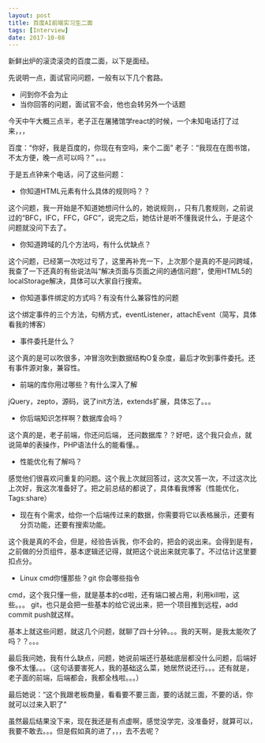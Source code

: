 ```yaml
---
layout: post
title: 百度AI前端实习生二面
tags: [Interview]
date: 2017-10-08
---
```


新鲜出炉的滚烫滚烫的百度二面，以下是面经。

先说明一点，面试官问问题，一般有以下几个套路。

- 问到你不会为止
- 当你回答的问题，面试官不会，他也会转另外一个话题

今天中午大概三点半，老子正在屠猪馆学react的时候，一个未知电话打了过来，，，

百度：“你好，我是百度的，你现在有空吗，来个二面”
老子：“我现在在图书馆，不太方便，晚一点可以吗？”
。。。

于是五点钟来个电话，问了这些问题：   

- 你知道HTML元素有什么具体的规则吗？？

这个问题，我一开始是不知道她想问什么的，她说规则，，只有几套规则，之前说过的“BFC，IFC，FFC，GFC”，说完之后，她估计是听不懂我说什么，于是这个问题就没问下去了。

- 你知道跨域的几个方法吗，有什么优缺点？

这个问题，已经第一次吃过亏了，这里再补充一下，上次那个是真的不是问跨域，我查了一下还真的有些说法叫“解决页面与页面之间的通信问题”，使用HTML5的localStorage解决，具体可以大家自行搜索。

- 你知道事件绑定的方式吗？有没有什么兼容性的问题

这个绑定事件的三个方法，句柄方式，eventListener，attachEvent（简写，具体看我的博客）

- 事件委托是什么？

这个真的是可以吹很多，冲冒泡吹到数据结构O复杂度，最后才吹到事件委托。还有事件源对象，兼容性。

- 前端的库你用过哪些？有什么深入了解

jQuery，zepto，源码，说了init方法，extends扩展，具体忘了。。。

- 你后端知识怎样啊？数据库会吗？

这个真的是，老子前端，你还问后端， 还问数据库？？好吧，这个我只会点，就说简单的表操作，PHP语法什么的能看懂。。

- 性能优化有了解吗？

感觉他们很喜欢问重复的问题。这个我上次就回答过，这次又答一次，不过这次比上次好，我这次准备好了。把之前总结的都说了，具体看我博客（性能优化，Tags:share）

- 现在有个需求，给你一个后端传过来的数据，你需要将它以表格展示，还要有分页功能，还要有搜索功能。

这个我是真的不会，但是，经验告诉我，你不会的，把会的说出来。会得到是有，之前做的分页组件，基本逻辑还记得，就把这个说出来就完事了。不过估计这里要扣点分。

- Linux cmd你懂那些？git 你会哪些指令

cmd，这个我只懂一些，就是基本的cd啦，还有端口被占用，利用kill啦，这些。。。
git，也只是会把一些基本的给它说出来，把一个项目推到远程，add commit push就这样。

基本上就这些问题，就这几个问题，就聊了四十分钟。。。我的天啊，是我太能吹了吗？？。。。

最后我问她，我有什么缺点，问题，她说前端还行基础底层都没什么问题，后端好像不太懂。。。（这句话要害死人，我的基础这么菜，她居然说还行。。。还有就是，老子面的前端，后端都会，我都全栈啦。。。）

最后她说：“这个我跟老板商量，看看要不要三面，要的话就三面，不要的话，你就可以过来入职了”

虽然最后结果没下来，现在我还是有点虚啊，感觉没学完，没准备好，就算可以，我要不敢去。。。但是假如真的进了，，，去不去呢？

